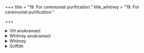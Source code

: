 +++
title = "19. For ceremonial purification."
title_whitney = "19. For ceremonial purification."

+++

<details><summary>VH anukramaṇī</summary>

पावमानम्।  
१-३ शन्तातिः। चन्द्रमाः, १ देवजनाः, मनवः विश्वा भूतानि, पवमानः, २ पवमानः, ३ सविता। गायत्री, १ अनुष्टुप्।
</details>

<details><summary>Whitney anukramaṇī</summary>

[śamtāti.—nānādevatyam uta cāndramasam. gāyatram: 1. anuṣṭubh.]
</details>



<details><summary>Whitney</summary>

### Comment
Found also in Pāipp. xix. Translated by Ludwig (p. 431). Quite various use is made of this hymn in the sūtras. In Kāuś. it is included (9. 2) in the bṛhachānti gaṇa; it is associated (as are vi. 23, 24, 51, 57, 59, 61, 62) with i. 4-6 etc. in a rite for good fortune (41. 14); it appears in the savayajñās (66. 16), with the pavitra sava; and the comm. declares it and vi. 51, 62 to be intended by pavitrāis at 61. 5, also in the savayajña chapter. In Vāit. it accompanies a purifying rite (11. 10) in the agniṣṭoma, and (with vi. 69 etc.) the pouring out of the surā in the sāutrāmaṇī ceremony ⌊30. 13⌋; and vs. 2 in the agnyādheya (6. 11), with an offering to Agni pavamāna.


### Translations
Translated: Ludwig, p. 431; Florenz, 272 or 24; Griffith, i. 255.
</details>

<details><summary>Griffith</summary>

A prayer for purification
</details>
